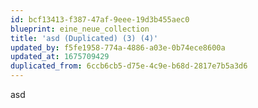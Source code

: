 ```yaml
---
id: bcf13413-f387-47af-9eee-19d3b455aec0
blueprint: eine_neue_collection
title: 'asd (Duplicated) (3) (4)'
updated_by: f5fe1958-774a-4886-a03e-0b74ece8600a
updated_at: 1675709429
duplicated_from: 6ccb6cb5-d75e-4c9e-b68d-2817e7b5a3d6
---
```

asd